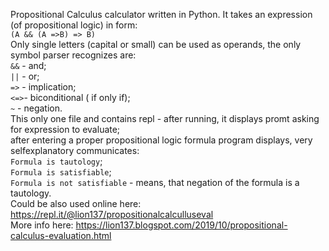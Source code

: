 Propositional Calculus calculator written in Python. It takes an expression (of propositional logic) in form:    
```(A && (A =>B) => B)```    
Only single letters (capital or small) can be used as operands, the only symbol parser recognizes are:    
```&&``` - and;    
```||``` - or;    
```=>``` - implication;   
```<=>```- biconditional ( if only if);    
```~```  - negation.    
This only one file and contains repl - after running, it displays promt asking for expression to evaluate;    
after entering a proper propositional logic formula program displays, very selfexplanatory communicates:    
```Formula is tautology```;    
```Formula is satisfiable```;    
```Formula is not satisfiable``` - means, that negation of the formula is a tautology.    
Could be also used online here:    
https://repl.it/@lion137/propositionalcalculluseval    
More info here:
https://lion137.blogspot.com/2019/10/propositional-calculus-evaluation.html
